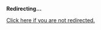 <!DOCTYPE html>
<html>
<head>
<title>Redirecting...</title>
<link rel="canonical" href="http://home.jle0.com:4111/entry/practical-fun-with-monads-introducing-monadplus.html.md"/>
<meta http-equiv="content-type" content="text/html; charset=utf-8" />
<script>
(function(i,s,o,g,r,a,m){i['GoogleAnalyticsObject']=r;i[r]=i[r]||function(){
(i[r].q=i[r].q||[]).push(arguments)},i[r].l=1*new Date();a=s.createElement(o),
m=s.getElementsByTagName(o)[0];a.async=1;a.src=g;m.parentNode.insertBefore(a,m)
})(window,document,'script','//www.google-analytics.com/analytics.js','ga');
ga('create', { trackingId: 'UA-443711-7', cookieDomain: 'jle0.com', redirect: 'http://home.jle0.com:4111/entry/practical-fun-with-monads-introducing-monadplus.html.md'});
ga('send', { hitType: 'pageview', hitCallback: function() { document.location.href = 'http://home.jle0.com:4111/entry/practical-fun-with-monads-introducing-monadplus.html.md'; } });
</script>
</head>
<body>
  <p><strong>Redirecting...</strong></p>
  <p><a href='http://home.jle0.com:4111/entry/practical-fun-with-monads-introducing-monadplus.html.md'>Click here if you are not redirected.</a></p>
  <script>
    setTimeout(function() { document.location.href = 'http://home.jle0.com:4111/entry/practical-fun-with-monads-introducing-monadplus.html.md'; }, 1000);
  </script>
</body>
</html>

